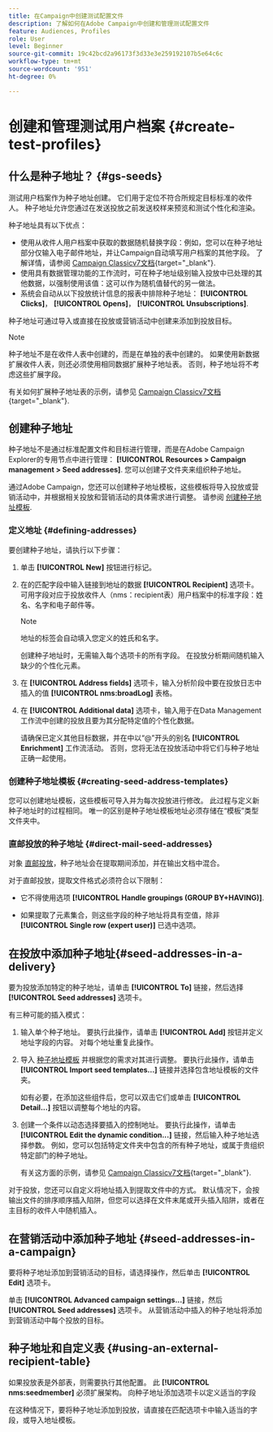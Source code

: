 ```yaml
---
title: 在Campaign中创建测试配置文件
description: 了解如何在Adobe Campaign中创建和管理测试配置文件
feature: Audiences, Profiles
role: User
level: Beginner
source-git-commit: 19c42bcd2a96173f3d33e3e259192107b5e64c6c
workflow-type: tm+mt
source-wordcount: '951'
ht-degree: 0%

---
```


# 创建和管理测试用户档案 {#create-test-profiles}

## 什么是种子地址？ {#gs-seeds}

测试用户档案作为种子地址创建。 它们用于定位不符合所规定目标标准的收件人。 种子地址允许您通过在发送投放之前发送校样来预览和测试个性化和渲染。

种子地址具有以下优点：

* 使用从收件人用户档案中获取的数据随机替换字段：例如，您可以在种子地址部分仅输入电子邮件地址，并让Campaign自动填写用户档案的其他字段。 了解详情，请参阅 [Campaign Classicv7文档](https://experienceleague.adobe.com/docs/campaign-classic/using/sending-messages/using-seed-addresses/use-case--selecting-seed-addresses-on-criteria.html?lang=en){target="_blank"}.
* 使用具有数据管理功能的工作流时，可在种子地址级别输入投放中已处理的其他数据，以强制使用该值：这可以作为随机值替代的另一做法。
* 系统会自动从以下投放统计信息的报表中排除种子地址： **[!UICONTROL Clicks]**， **[!UICONTROL Opens]**， **[!UICONTROL Unsubscriptions]**.

种子地址可通过导入或直接在投放或营销活动中创建来添加到投放目标。

>[!NOTE]
>
>种子地址不是在收件人表中创建的，而是在单独的表中创建的。 如果使用新数据扩展收件人表，则还必须使用相同数据扩展种子地址表。 否则，种子地址将不考虑这些扩展字段。
>
>有关如何扩展种子地址表的示例，请参见 [Campaign Classicv7文档](https://experienceleague.adobe.com/docs/campaign-classic/using/sending-messages/using-seed-addresses/use-case--selecting-seed-addresses-on-criteria.html){target="_blank"}.



## 创建种子地址

种子地址不是通过标准配置文件和目标进行管理，而是在Adobe Campaign Explorer的专用节点中进行管理： **[!UICONTROL Resources > Campaign management > Seed addresses]**. 您可以创建子文件夹来组织种子地址。

通过Adobe Campaign，您还可以创建种子地址模板，这些模板将导入投放或营销活动中，并根据相关投放和营销活动的具体需求进行调整。 请参阅 [创建种子地址模板](#creating-seed-address-templates).

### 定义地址 {#defining-addresses}

要创建种子地址，请执行以下步骤：

1. 单击 **[!UICONTROL New]** 按钮进行标记。
1. 在的匹配字段中输入链接到地址的数据 **[!UICONTROL Recipient]** 选项卡。 可用字段对应于投放收件人（nms：recipient表）用户档案中的标准字段：姓名、名字和电子邮件等。

   >[!NOTE]
   >
   >地址的标签会自动填入您定义的姓氏和名字。
   >
   >创建种子地址时，无需输入每个选项卡的所有字段。 在投放分析期间随机输入缺少的个性化元素。

1. 在 **[!UICONTROL Address fields]** 选项卡，输入分析阶段中要在投放日志中插入的值 **[!UICONTROL nms:broadLog]** 表格。

1. 在 **[!UICONTROL Additional data]** 选项卡，输入用于在Data Management工作流中创建的投放且要为其分配特定值的个性化数据。

   请确保已定义其他目标数据，并在中以“@”开头的别名 **[!UICONTROL Enrichment]** 工作流活动。 否则，您将无法在投放活动中将它们与种子地址正确一起使用。

### 创建种子地址模板 {#creating-seed-address-templates}

您可以创建地址模板，这些模板可导入并为每次投放进行修改。 此过程与定义新种子地址时的过程相同。 唯一的区别是种子地址模板地址必须存储在“模板”类型文件夹中。

### 直邮投放的种子地址 {#direct-mail-seed-addresses}

对象 [直邮投放](../send/direct-mail.md)，种子地址会在提取期间添加，并在输出文档中混合。

对于直邮投放，提取文件格式必须符合以下限制：

* 它不得使用选项 **[!UICONTROL Handle groupings (GROUP BY+HAVING)]**.

* 如果提取了元素集合，则这些字段的种子地址将具有空值，除非 **[!UICONTROL Single row (expert user)]** 已选中选项。

## 在投放中添加种子地址{#seed-addresses-in-a-delivery}

要为投放添加特定的种子地址，请单击 **[!UICONTROL To]** 链接，然后选择 **[!UICONTROL Seed addresses]** 选项卡。

有三种可能的插入模式：

1. 输入单个种子地址。  要执行此操作，请单击 **[!UICONTROL Add]** 按钮并定义地址字段的内容。 对每个地址重复此操作。

1. 导入 [种子地址模板](#creating-seed-address-template) 并根据您的需求对其进行调整。 要执行此操作，请单击 **[!UICONTROL Import seed templates...]** 链接并选择包含地址模板的文件夹。

   如有必要，在添加这些组件后，您可以双击它们或单击 **[!UICONTROL Detail...]** 按钮以调整每个地址的内容。

1. 创建一个条件以动态选择要插入的控制地址。 要执行此操作，请单击 **[!UICONTROL Edit the dynamic condition...]** 链接，然后输入种子地址选择参数。 例如，您可以包括特定文件夹中包含的所有种子地址，或属于贵组织特定部门的种子地址。

   有关这方面的示例，请参见 [Campaign Classicv7文档](https://experienceleague.adobe.com/docs/campaign-classic/using/sending-messages/using-seed-addresses/use-case--selecting-seed-addresses-on-criteria.html){target="_blank"}.

对于投放，您还可以自定义将地址插入到提取文件中的方式。 默认情况下，会按输出文件的排序顺序插入陷阱，但您可以选择在文件末尾或开头插入陷阱，或者在主目标的收件人中随机插入。

## 在营销活动中添加种子地址 {#seed-addresses-in-a-campaign}

要将种子地址添加到营销活动的目标，请选择操作，然后单击 **[!UICONTROL Edit]** 选项卡。

单击 **[!UICONTROL Advanced campaign settings...]** 链接，然后 **[!UICONTROL Seed addresses]** 选项卡。 从营销活动中插入的种子地址将添加到营销活动中每个投放的目标。

## 种子地址和自定义表 {#using-an-external-recipient-table}

如果投放表是外部表，则需要执行其他配置。 此 **[!UICONTROL nms:seedmember]** 必须扩展架构。 向种子地址添加选项卡以定义适当的字段

在这种情况下，要将种子地址添加到投放，请直接在匹配选项卡中输入适当的字段，或导入地址模板。

<!--The **nms:seedMember** schema extension is [this section](../../configuration/using/seed-addresses.md).-->

